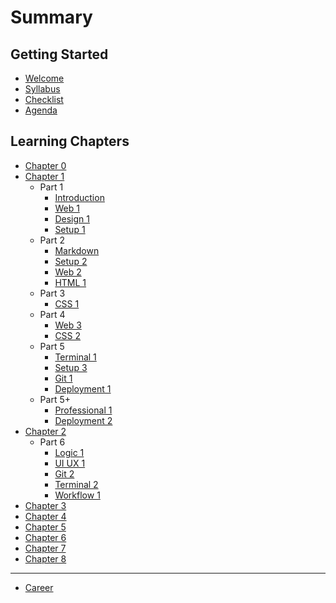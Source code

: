 # Summary

## Getting Started

* [Welcome](README.md)
* [Syllabus](syllabus/README.md)
* [Checklist](checklist/README.md)
* [Agenda](agenda/README.md)

## Learning Chapters

* [Chapter 0](chapter-0/README.md)
* [Chapter 1](chapter-1/README.md)
  * Part 1
    * [Introduction](./chapter-1/module-introduction/README.md)
    * [Web 1](./chapter-1/module-web-1/README.md)
    * [Design 1](./chapter-1/module-design-1/README.md)
    * [Setup 1](./chapter-1/module-setup-1/README.md)
  * Part 2
    * [Markdown](./chapter-1/module-markdown/README.md)
    * [Setup 2](./chapter-1/module-setup-2/README.md)
    * [Web 2](./chapter-1/module-web-2/README.md)
    * [HTML 1](./chapter-1/module-html-1/README.md)
  * Part 3
    * [CSS 1](./chapter-1/module-css-1/README.md)
  * Part 4
    * [Web 3](./chapter-1/module-web-3/README.md)
    * [CSS 2](./chapter-1/module-css-2/README.md)
  * Part 5
    * [Terminal 1](./chapter-1/module-terminal-1/README.md)
    * [Setup 3](./chapter-1/module-setup-3/README.md)
    * [Git 1](./chapter-1/module-git-1/README.md)
    * [Deployment 1](./chapter-1/module-deployment-1/README.md)
  * Part 5+
    * [Professional 1](./chapter-1/module-professional-1/README.md)
    * [Deployment 2](./chapter-1/module-deployment-2/README.md)
* [Chapter 2](chapter-2/README.md)
  * Part 6
    * [Logic 1](./module-logic-1/README.md)
    * [UI UX 1](./module-uiux-1/README.md)
    * [Git 2](./module-git-2/README.md)
    * [Terminal 2](./module-terminal-2/README.md)
    * [Workflow 1](./module-workflow-1/README.md)
* [Chapter 3](chapter-3/README.md)
* [Chapter 4](chapter-4/README.md)
* [Chapter 5](chapter-5/README.md)
* [Chapter 6](chapter-6/README.md)
* [Chapter 7](chapter-7/README.md)
* [Chapter 8](chapter-8/README.md)

---

* [Career](career/README.md)
